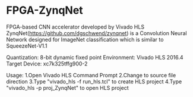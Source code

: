 # FPGA-ZynqNet
FPGA-based CNN accelerator developed by Vivado HLS 
ZynqNet(https://github.com/dgschwend/zynqnet) is a Convolution Neural Network designed for ImageNet classification which is similar to SqueezeNet-V1.1

Quantization: 8-bit dynamic fixed point
Environment: Vivado HLS 2016.4
Target Device: xc7k325tffg900-2

Usage:
    1.Open Vivado HLS Command Prompt
    2.Change to source file direction
    3.Type "vivado_hls -f run_hls.tcl" to create HLS project
    4.Type "vivado_hls -p proj_ZynqNet" to open HLS project
